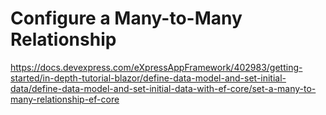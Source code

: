 # Configure a Many-to-Many Relationship

https://docs.devexpress.com/eXpressAppFramework/402983/getting-started/in-depth-tutorial-blazor/define-data-model-and-set-initial-data/define-data-model-and-set-initial-data-with-ef-core/set-a-many-to-many-relationship-ef-core